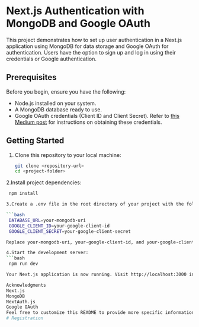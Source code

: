 # Next.js Authentication with MongoDB and Google OAuth

This project demonstrates how to set up user authentication in a Next.js application using MongoDB for data storage and Google OAuth for authentication. Users have the option to sign up and log in using their credentials or Google authentication.

## Prerequisites

Before you begin, ensure you have the following:

- Node.js installed on your system.
- A MongoDB database ready to use.
- Google OAuth credentials (Client ID and Client Secret). Refer to [this Medium post](link) for instructions on obtaining these credentials.

## Getting Started

1. Clone this repository to your local machine:

   ```bash
   git clone <repository-url>
   cd <project-folder>

   
2.Install project dependencies:

 ```bash
  npm install

3.Create a .env file in the root directory of your project with the following variables:

 ```bash
  DATABASE_URL=your-mongodb-uri
  GOOGLE_CLIENT_ID=your-google-client-id
  GOOGLE_CLIENT_SECRET=your-google-client-secret

Replace your-mongodb-uri, your-google-client-id, and your-google-client-secret with your MongoDB URI and Google OAuth credentials obtained from the Medium post mentioned above.

4.Start the development server:
 ```bash
  npm run dev

Your Next.js application is now running. Visit http://localhost:3000 in your browser to access it.

Acknowledgments
Next.js
MongoDB
NextAuth.js
Google OAuth
Feel free to customize this README to provide more specific information about your project and its features.
# Registration
